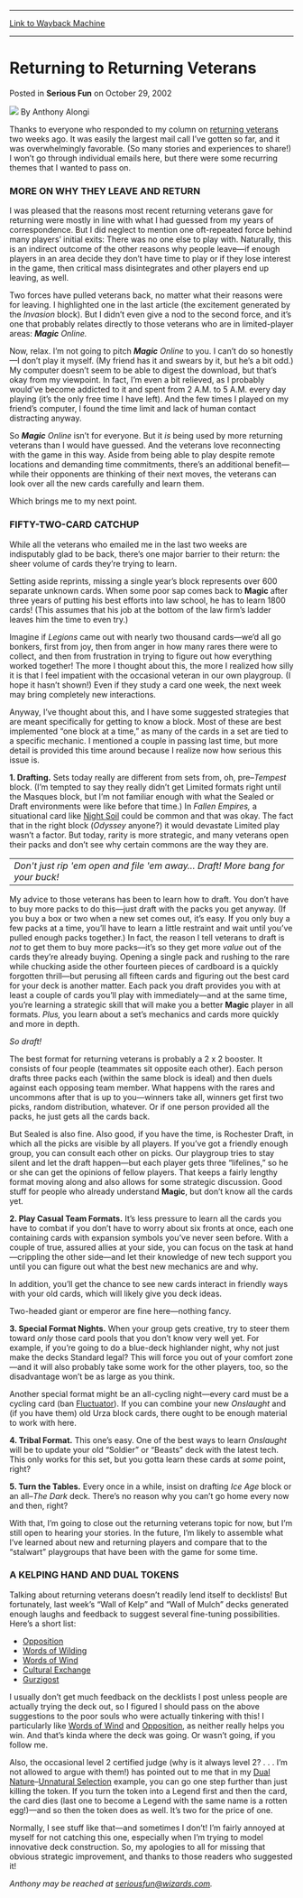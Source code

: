 
---
[Link to Wayback Machine](https://web.archive.org/web/20211018055803/https://magic.wizards.com/en/articles/archive/serious-fun/returning-returning-veterans-2002-10-29)

[_metadata_:author]:- "Anthony Alongi"
[_metadata_:description]:- "Thanks to everyone who responded to my column on returning veterans two weeks ago. It was easily the largest mail call I’ve gotten so far, and it was overwhelmingly favorable. (So many stories and experiences to share!) I won’t go through individual emails here, but there were some recurring themes that I wanted to pass on.MORE ON WHY THEY LEAVE AND RETURNI was pleased that"
[_metadata_:generator]:- "Drupal 7 (http://drupal.org)"
[_metadata_:node]:- "611731"
[_metadata_:publish_date]:- "2002-10-29"
[_metadata_:source]:- "div-main-content"
[_metadata_:title]:- "Returning to Returning Veterans"
[_metadata_:wayback_capture_timestamp]:- "2021-10-18 05:58:03"
[_metadata_:wayback_raw_url]:- "https://web.archive.org/web/20211018055803id_/https://magic.wizards.com/en/articles/archive/serious-fun/returning-returning-veterans-2002-10-29"
[_metadata_:wayback_url]:- "https://magic.wizards.com/en/articles/archive/serious-fun/returning-returning-veterans-2002-10-29"
---


Returning to Returning Veterans
===============================



 Posted in **Serious Fun**
 on October 29, 2002 






![](https://media.magic.wizards.com/styles/auth_small/public/images/person/authorpic_anthonyalongi.jpg)
By Anthony Alongi











Thanks to everyone who responded to my column on [returning veterans](/en/articles/archive/serious-fun/welcome-back-2002-10-15) two weeks ago. It was easily the largest mail call I’ve gotten so far, and it was overwhelmingly favorable. (So many stories and experiences to share!) I won’t go through individual emails here, but there were some recurring themes that I wanted to pass on.

### MORE ON WHY THEY LEAVE AND RETURN

I was pleased that the reasons most recent returning veterans gave for returning were mostly in line with what I had guessed from my years of correspondence. But I did neglect to mention one oft-repeated force behind many players’ initial exits: There was no one else to play with. Naturally, this is an indirect outcome of the other reasons why people leave—if enough players in an area decide they don’t have time to play or if they lose interest in the game, then critical mass disintegrates and other players end up leaving, as well. 

Two forces have pulled veterans back, no matter what their reasons were for leaving. I highlighted one in the last article (the excitement generated by the *Invasion* block). But I didn’t even give a nod to the second force, and it’s one that probably relates directly to those veterans who are in limited-player areas: ***Magic** Online.*


Now, relax. I’m not going to pitch ***Magic** Online* to you. I can’t do so honestly—I don’t play it myself. (My friend has it and swears by it, but he’s a bit odd.) My computer doesn’t seem to be able to digest the download, but that’s okay from my viewpoint. In fact, I’m even a bit relieved, as I probably would’ve become addicted to it and spent from 2 A.M. to 5 A.M. every day playing (it’s the only free time I have left). And the few times I played on my friend’s computer, I found the time limit and lack of human contact distracting anyway. 

So ***Magic** Online*  isn’t for everyone. But it *is* being used by more returning veterans than I would have guessed. And the veterans love reconnecting with the game in this way. Aside from being able to play despite remote locations and demanding time commitments, there’s an additional benefit— while their opponents are thinking of their next moves, the veterans can look over all the new cards carefully and learn them. 

Which brings me to my next point. 

### FIFTY-TWO-CARD CATCHUP

While all the veterans who emailed me in the last two weeks are indisputably glad to be back, there’s one major barrier to their return: the sheer volume of cards they’re trying to learn. 

Setting aside reprints, missing a single year’s block represents over 600 separate unknown cards. When some poor sap comes back to **Magic** after three years of putting his best efforts into law school, he has to learn 1800 cards! (This assumes that his job at the bottom of the law firm’s ladder leaves him the time to even try.) 

Imagine if *Legions* came out with nearly two thousand cards—we’d all go bonkers, first from joy, then from anger in how many rares there were to collect, and then from frustration in trying to figure out how everything worked together! The more I thought about this, the more I realized how silly it is that I feel impatient with the occasional veteran in our own playgroup. (I hope it hasn’t shown!) Even if they study a card one week, the next week may bring completely new interactions. 

Anyway, I’ve thought about this, and I have some suggested strategies that are meant specifically for getting to know a block. Most of these are best implemented “one block at a time,” as many of the cards in a set are tied to a specific mechanic. I mentioned a couple in passing last time, but more detail is provided this time around because I realize now how serious this issue is. 

**1. Drafting.** Sets today really are different from sets from, oh, pre–*Tempest* block. (I’m tempted to say they really didn’t get Limited formats right until the Masques block, but I’m not familiar enough with what the Sealed or Draft environments were like before that time.) In *Fallen Empires,* a situational card like [Night Soil](https://gatherer.wizards.com/Pages/Card/Details.aspx?name=Night+Soil) could be common and that was okay. The fact that in the right block (*Odyssey* anyone?) it would devastate Limited play wasn’t a factor. But today, rarity is more strategic, and many veterans open their packs and don’t see why certain commons are the way they are. 



|  |
| --- |
| *Don't just rip 'em open and file 'em away… Draft! More bang for your buck!* |

My advice to those veterans has been to learn how to draft. You don’t have to buy more packs to do this—just draft with the packs you get anyway. (If you buy a box or two when a new set comes out, it’s easy. If you only buy a few packs at a time, you’ll have to learn a little restraint and wait until you’ve pulled enough packs together.) In fact, the reason I tell veterans to draft is *not* to get them to buy more packs—it’s so they get more *value* out of the cards they’re already buying. Opening a single pack and rushing to the rare while chucking aside the other fourteen pieces of cardboard is a quickly forgotten thrill—but perusing all fifteen cards and figuring out the best card for your deck is another matter. Each pack you draft provides you with at least a couple of cards you’ll play with immediately—and at the same time, you’re learning a strategic skill that will make you a better **Magic** player in all formats. *Plus,* you learn about a set’s mechanics and cards more quickly and more in depth. 

*So draft!*


The best format for returning veterans is probably a 2 x 2 booster. It consists of four people (teammates sit opposite each other). Each person drafts three packs each (within the same block is ideal) and then duels against each opposing team member. What happens with the rares and uncommons after that is up to you—winners take all, winners get first two picks, random distribution, whatever. Or if one person provided all the packs, he just gets all the cards back.

But Sealed is also fine. Also good, if you have the time, is Rochester Draft, in which all the picks are visible by all players. If you’ve got a friendly enough group, you can consult each other on picks. Our playgroup tries to stay silent and let the draft happen—but each player gets three “lifelines,” so he or she can get the opinions of fellow players. That keeps a fairly lengthy format moving along and also allows for some strategic discussion. Good stuff for people who already understand **Magic**, but don’t know all the cards yet. 

**2. Play Casual Team Formats.** It’s less pressure to learn all the cards you have to combat if you don’t have to worry about six fronts at once, each one containing cards with expansion symbols you’ve never seen before. With a couple of true, assured allies at your side, you can focus on the task at hand—crippling the other side—and let their knowledge of new tech support you until you can figure out what the best new mechanics are and why. 

In addition, you’ll get the chance to see new cards interact in friendly ways with your old cards, which will likely give you deck ideas. 

Two-headed giant or emperor are fine here—nothing fancy. 

**3. Special Format Nights.** When your group gets creative, try to steer them toward *only* those card pools that you don’t know very well yet. For example, if you’re going to do a blue-deck highlander night, why not just make the decks Standard legal? This will force you out of your comfort zone—and it will also probably take some work for the other players, too, so the disadvantage won’t be as large as you think. 

Another special format might be an all-cycling night—every card must be a cycling card (ban [Fluctuator](https://gatherer.wizards.com/Pages/Card/Details.aspx?name=Fluctuator)). If you can combine your new *Onslaught* and (if you have them) old Urza block cards, there ought to be enough material to work with here. 

**4. Tribal Format.** This one’s easy. One of the best ways to learn *Onslaught* will be to update your old “Soldier” or “Beasts” deck with the latest tech. This only works for this set, but you gotta learn these cards at *some* point, right? 

**5. Turn the Tables.** Every once in a while, insist on drafting *Ice Age* block or an all–*The Dark* deck. There’s no reason why you can’t go home every now and then, right? 

With that, I’m going to close out the returning veterans topic for now, but I’m still open to hearing your stories. In the future, I’m likely to assemble what I’ve learned about new and returning players and compare that to the “stalwart” playgroups that have been with the game for some time. 

### A KELPING HAND AND DUAL TOKENS

Talking about returning veterans doesn’t readily lend itself to decklists! But fortunately, last week’s “Wall of Kelp” and “Wall of Mulch” decks generated enough laughs and feedback to suggest several fine-tuning possibilities. Here’s a short list: 

* [Opposition](https://gatherer.wizards.com/Pages/Card/Details.aspx?name=Opposition)
* [Words of Wilding](https://gatherer.wizards.com/Pages/Card/Details.aspx?name=Words+of+Wilding)
* [Words of Wind](https://gatherer.wizards.com/Pages/Card/Details.aspx?name=Words+of+Wind)
* [Cultural Exchange](https://gatherer.wizards.com/Pages/Card/Details.aspx?name=Cultural+Exchange)
* [Gurzigost](https://gatherer.wizards.com/Pages/Card/Details.aspx?name=Gurzigost)

I usually don’t get much feedback on the decklists I post unless people are actually trying the deck out, so I figured I should pass on the above suggestions to the poor souls who were actually tinkering with this! I particularly like [Words of Wind](https://gatherer.wizards.com/Pages/Card/Details.aspx?name=Words+of+Wind) and [Opposition](https://gatherer.wizards.com/Pages/Card/Details.aspx?name=Opposition), as neither really helps you win. And that’s kinda where the deck was going. Or wasn’t going, if you follow me. 

Also, the occasional level 2 certified judge (why is it always level 2? . . . I’m not allowed to argue with them!) has pointed out to me that in my [Dual Nature](https://gatherer.wizards.com/Pages/Card/Details.aspx?name=Dual+Nature)–[Unnatural Selection](https://gatherer.wizards.com/Pages/Card/Details.aspx?name=Unnatural+Selection) example, you can go one step further than just killing the token. If you turn the token into a Legend first and then the card, the card dies (last one to become a Legend with the same name is a rotten egg!)—and so then the token does as well. It’s two for the price of one. 

Normally, I see stuff like that—and sometimes I don’t! I’m fairly annoyed at myself for not catching this one, especially when I’m trying to model innovative deck construction. So, my apologies to all for missing that obvious strategic improvement, and thanks to those readers who suggested it! 

*Anthony may be reached at seriousfun@wizards.com.*





